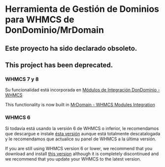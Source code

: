 # Herramienta de Gestión de Dominios para WHMCS de DonDominio/MrDomain

## Este proyecto ha sido declarado obsoleto.
## This project has been deprecated.

### WHMCS 7 y 8

Su funcionalidad está incorporada en [Módulos de Integración DonDominio - WHMCS](https://github.com/dondominio/whmcs)

This functionality is now built in [MrDomain - WHMCS Modules Integration](https://github.com/dondominio/whmcs)

### WHMCS 6

Si todavía está usando la versión 6 de WHMCS o inferior, le recomendamos que descargue e instale [ésta versión](https://github.com/dondominio/whmcs-addon/releases) aunque está totalmente descatalogada y le recomendamos que actualice su panel de WHMCS a la última versión.

If you are still using WHMCS version 6 or lower, we recommend that you download and install [this version](https://github.com/dondominio/whmcs-addon/releases) although it is completely discontinued and we recommend that you update your WHMCS to the latest version.